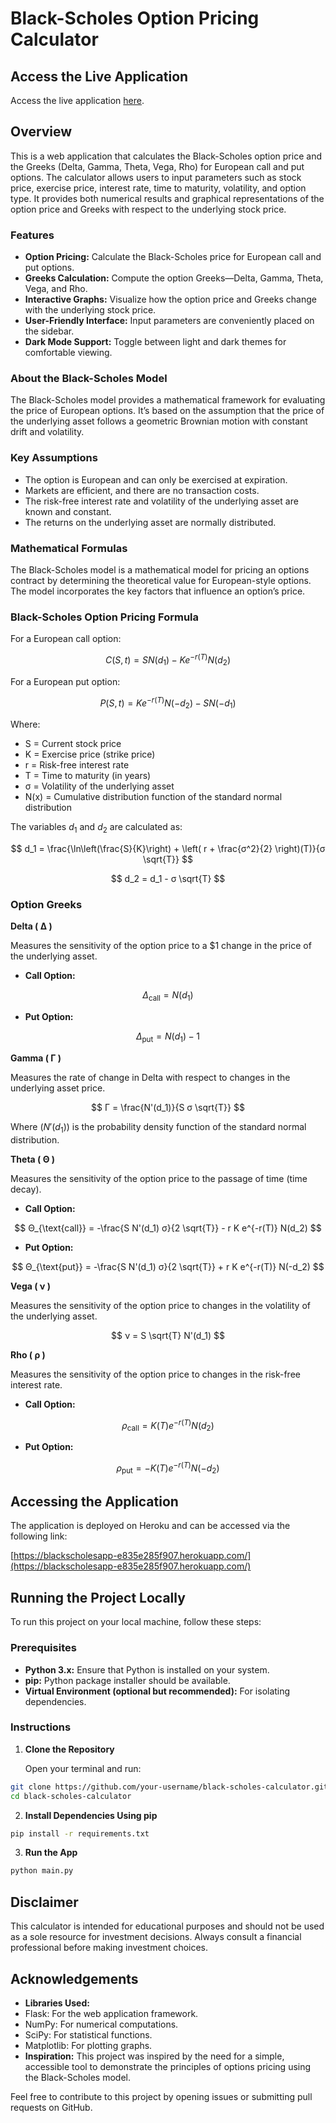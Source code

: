 # Black-Scholes Option Pricing Calculator

## Access the Live Application

Access the live application [here](https://blackscholesapp-e835e285f907.herokuapp.com/).

## Overview

This is a web application that calculates the Black-Scholes option price and the Greeks (Delta, Gamma, Theta, Vega, Rho) for European call and put options. The calculator allows users to input parameters such as stock price, exercise price, interest rate, time to maturity, volatility, and option type. It provides both numerical results and graphical representations of the option price and Greeks with respect to the underlying stock price.

### Features

- **Option Pricing:** Calculate the Black-Scholes price for European call and put options.
- **Greeks Calculation:** Compute the option Greeks—Delta, Gamma, Theta, Vega, and Rho.
- **Interactive Graphs:** Visualize how the option price and Greeks change with the underlying stock price.
- **User-Friendly Interface:** Input parameters are conveniently placed on the sidebar.
- **Dark Mode Support:** Toggle between light and dark themes for comfortable viewing.

### About the Black-Scholes Model

The Black-Scholes model provides a mathematical framework for evaluating the price of European options. It’s based on the assumption that the price of the underlying asset follows a geometric Brownian motion with constant drift and volatility.

### Key Assumptions

- The option is European and can only be exercised at expiration.
- Markets are efficient, and there are no transaction costs.
- The risk-free interest rate and volatility of the underlying asset are known and constant.
- The returns on the underlying asset are normally distributed.

### Mathematical Formulas

The Black-Scholes model is a mathematical model for pricing an options contract by determining the theoretical value for European-style options. The model incorporates the key factors that influence an option’s price.

### Black-Scholes Option Pricing Formula

For a European call option:

$$
C(S, t) = S N(d_1) - K e^{-r(T)} N(d_2)
$$

For a European put option:

$$
P(S, t) = K e^{-r(T)} N(-d_2) - S N(-d_1)
$$

Where:

- S = Current stock price
- K = Exercise price (strike price)
- r = Risk-free interest rate
- T = Time to maturity (in years)
- σ = Volatility of the underlying asset
- N(x) = Cumulative distribution function of the standard normal distribution


The variables $d_1$ and $d_2$ are calculated as:


$$
d_1 = \frac{\ln\left(\frac{S}{K}\right) + \left( r + \frac{σ^2}{2} \right)(T)}{σ \sqrt{T}}
$$

$$
d_2 = d_1 - σ \sqrt{T}
$$

### Option Greeks

**Delta ( Δ )**

Measures the sensitivity of the option price to a $1 change in the price of the underlying asset.

- **Call Option:**

$$
Δ_{\text{call}} = N(d_1)
$$

- **Put Option:**

$$
Δ_{\text{put}} = N(d_1) - 1
$$

**Gamma ( Γ )**

Measures the rate of change in Delta with respect to changes in the underlying asset price.

$$
Γ = \frac{N'(d_1)}{S σ \sqrt{T}}
$$

Where $( N'(d_1))$ is the probability density function of the standard normal distribution.

**Theta ( Θ )**

Measures the sensitivity of the option price to the passage of time (time decay).

- **Call Option:**

$$
Θ_{\text{call}} = -\frac{S N'(d_1) σ}{2 \sqrt{T}} - r K e^{-r(T)} N(d_2)
$$

- **Put Option:**

$$
Θ_{\text{put}} = -\frac{S N'(d_1) σ}{2 \sqrt{T}} + r K e^{-r(T)} N(-d_2)
$$

**Vega ( ν )**

Measures the sensitivity of the option price to changes in the volatility of the underlying asset.

$$
ν = S \sqrt{T} N'(d_1)
$$

**Rho ( ρ )**

Measures the sensitivity of the option price to changes in the risk-free interest rate.

- **Call Option:**

$$
ρ_{\text{call}} = K (T) e^{-r(T)} N(d_2)
$$

- **Put Option:**

$$
ρ_{\text{put}} = -K (T) e^{-r(T)} N(-d_2)
$$

## Accessing the Application

The application is deployed on Heroku and can be accessed via the following link:

[https://blackscholesapp-e835e285f907.herokuapp.com/](https://blackscholesapp-e835e285f907.herokuapp.com/)

## Running the Project Locally

To run this project on your local machine, follow these steps:

### Prerequisites

- **Python 3.x:** Ensure that Python is installed on your system.
- **pip:** Python package installer should be available.
- **Virtual Environment (optional but recommended):** For isolating dependencies.

### Instructions

1. **Clone the Repository**

   Open your terminal and run:

```bash
git clone https://github.com/your-username/black-scholes-calculator.git
cd black-scholes-calculator
```

2. **Install Dependencies Using pip**
```bash
pip install -r requirements.txt
```

3. **Run the App**
```bash
python main.py
```


## Disclaimer

This calculator is intended for educational purposes and should not be used as a sole resource for investment decisions. Always consult a financial professional before making investment choices.

## Acknowledgements

- **Libraries Used:**
- Flask: For the web application framework.
- NumPy: For numerical computations.
- SciPy: For statistical functions.
- Matplotlib: For plotting graphs.
- **Inspiration:** This project was inspired by the need for a simple, accessible tool to demonstrate the principles of options pricing using the Black-Scholes model.

Feel free to contribute to this project by opening issues or submitting pull requests on GitHub.

